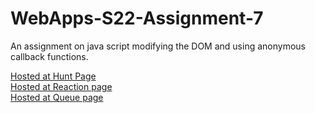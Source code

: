 # WebApps-S22-Assignment-7

An assignment on java script modifying the DOM and using anonymous callback functions.<br>

[Hosted at Hunt Page](https://44-563-web-apps-s22.github.io/webapps-s22-assignment-7-bindisanjay/hunt.html)<br>
[Hosted at Reaction page](https://44-563-web-apps-s22.github.io/webapps-s22-assignment-7-bindisanjay/reaction.html)<br>
[Hosted at Queue page](https://44-563-web-apps-s22.github.io/webapps-s22-assignment-7-bindisanjay/queue.html)<br>

